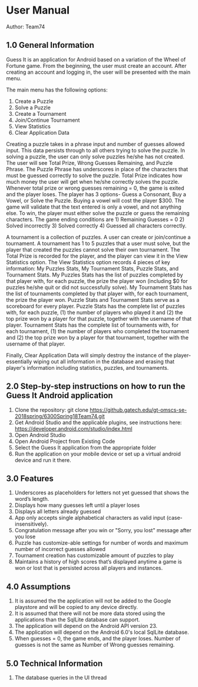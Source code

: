 # User Manual

Author: Team74

## 1.0 General Information

Guess It is an application for Android based on a variation of the Wheel of Fortune game. From the beginning, the user must create an account. After creating an account and logging in, the user will be presented with the main menu. 

The main menu has the following options:
1. Create a Puzzle
2. Solve a Puzzle
3. Create a Tournament
4. Join/Continue Tournament
5. View Statistics
6. Clear Application Data

Creating a puzzle takes in a phrase input and number of guesses allowed input. This data persists through to all others trying to solve the puzzle. In solving a puzzle, the user can only solve puzzles he/she has not created. The user will see Total Prize, Wrong Guesses Remaining, and Puzzle Phrase. The Puzzle Phrase has underscores in place of the characters that must be guessed correctly to solve the puzzle. Total Prize indicates how much money the user will get when he/she correctly solves the puzzle. Whenever total prize or wrong guesses remaining = 0, the game is exited and the player loses. The player has 3 options- Guess a Consonant, Buy a Vowel, or Solve the Puzzle. Buying a vowel will cost the player $300. The game will validate that the text entered is only a vowel, and not anything else. To win, the player must either solve the puzzle or guess the remaining characters. The game ending conditions are 1) Remaining Guesses = 0 2) Solved incorrectly 3) Solved correctly 4) Guessed all characters correctly.

A tournament is a collection of puzzles. A user can create or join/continue a tournament. A tournament has 1 to 5 puzzles that a user must solve, but the player that created the puzzles cannot solve their own tournament. The Total Prize is recorded for the player, and the player can view it in the View Statistics option. The View Statistics option records 4 pieces of key information: My Puzzles Stats, My Tournament Stats, Puzzle Stats, and Tournament Stats. My Puzzles Stats has the list of puzzles completed by that player with, for each puzzle, the prize the player won (including $0 for puzzles he/she quit or did not successfully solve). My Tournament Stats has the list of tournaments completed by that player with, for each tournament, the prize the player won. Puzzle Stats and Tournament Stats serve as a scoreboard for every player. Puzzle Stats has the complete list of puzzles with, for each puzzle, (1) the number of players who played it and (2) the top prize won by a player for that puzzle, together with the username of that player. Tournament Stats has the complete list of tournaments with, for each tournament, (1) the number of players who completed the tournament and (2) the top prize won by a player for that tournament, together with the username of that player.

Finally, Clear Application Data will simply destroy the instance of the player- essentially wiping out all information in the database and erasing that player's information including statistics, puzzles, and tournaments.

## 2.0 Step-by-step instructions on how to run the Guess It Android application

1. Clone the repository: git clone https://github.gatech.edu/gt-omscs-se-2018spring/6300Spring18Team74.git
2. Get Android Studio and the applicable plugins, see instructions here: https://developer.android.com/studio/index.html
3. Open Android Studio
4. Open Android Project from Existing Code
5. Select the Guess It application from the appropriate folder
6. Run the application on your mobile device or set up a virtual android device and run it there.

## 3.0 Features
1. Underscores as placeholders for letters not yet guessed that shows the word’s length.
2. Displays how many guesses left until a player loses
3. Displays all letters already guessed
5. App only accepts single alphabetical characters as valid input (case-insensitively).
6. Congratulation message after you win or "Sorry, you lost" message after you lose
7. Puzzle has customize-able settings for number of words and maximum number of incorrect guesses allowed
8. Tournament creation has customizable amount of puzzles to play
9. Maintains a history of high scores that’s displayed anytime a game is won or lost that is persisted across all players and instances.

## 4.0 Assumptions

1. It is assumed the the application will not be added to the Google playstore and will be copied to any device directly.
2. It is assumed that there will not be more data stored using the applications than the SqlLite database can support.
3. The application will depend on the Android API version 23.
4. The application will depend on the Android 6.0's local SqlLite database.
5. When guesses = 0, the game ends, and the player loses. Number of guesses is not the same as Number of Wrong guesses remaining.

## 5.0 Technical Information 

1. The database queries in the UI thread
